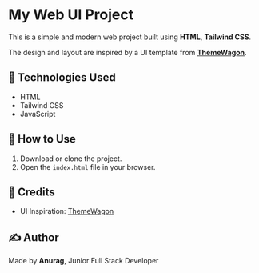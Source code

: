 # My Web UI Project

This is a simple and modern web project built using **HTML**, **Tailwind CSS**.

The design and layout are inspired by a UI template from **[ThemeWagon](https://themewagon.com/)**.

## 🔧 Technologies Used

- HTML
- Tailwind CSS
- JavaScript

## 📁 How to Use

1. Download or clone the project.
2. Open the `index.html` file in your browser.

## 🙌 Credits

- UI Inspiration: [ThemeWagon](https://themewagon.github.io/Next.js-Tailwind-CSS-Portfolio-Template/)

## ✍️ Author

Made by **Anurag**, Junior Full Stack Developer
